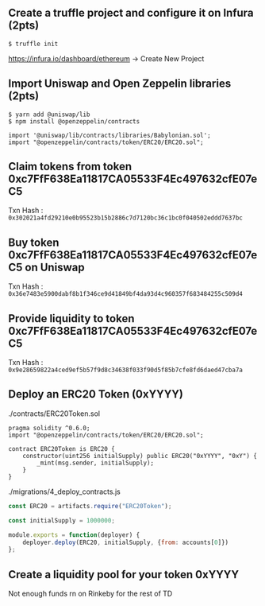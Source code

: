 
## Create a truffle project and configure it on Infura (2pts)

```console
$ truffle init
```

https://infura.io/dashboard/ethereum -> Create New Project

## Import Uniswap and Open Zeppelin libraries (2pts)

```console
$ yarn add @uniswap/lib
$ npm install @openzeppelin/contracts
```

```solidity
import '@uniswap/lib/contracts/libraries/Babylonian.sol';
import "@openzeppelin/contracts/token/ERC20/ERC20.sol";
```

## Claim tokens from token 0xc7FfF638Ea11817CA05533F4Ec497632cfE07eC5

Txn Hash : `0x302021a4fd29210e0b95523b15b2886c7d7120bc36c1bc0f040502eddd7637bc`

## Buy token 0xc7FfF638Ea11817CA05533F4Ec497632cfE07eC5 on Uniswap 

Txn Hash : `0x36e7483e5900dabf8b1f346ce9d41849bf4da93d4c960357f683484255c509d4`

## Provide liquidity to token 0xc7FfF638Ea11817CA05533F4Ec497632cfE07eC5

Txn Hash : `0x9e28659822a4ced9ef5b57f9d8c34638f033f90d5f85b7cfe8fd6daed47cba7a`

## Deploy an ERC20 Token (0xYYYY)

./contracts/ERC20Token.sol
```solidity
pragma solidity ^0.6.0;
import "@openzeppelin/contracts/token/ERC20/ERC20.sol";

contract ERC20Token is ERC20 {
    constructor(uint256 initialSupply) public ERC20("0xYYYY", "0xY") {
        _mint(msg.sender, initialSupply);
    }
}
```

./migrations/4_deploy_contracts.js
```javascript
const ERC20 = artifacts.require("ERC20Token");

const initialSupply = 1000000;

module.exports = function(deployer) {
    deployer.deploy(ERC20, initialSupply, {from: accounts[0]})
};
```

## Create a liquidity pool for your token 0xYYYY

Not enough funds rn on Rinkeby for the rest of TD

